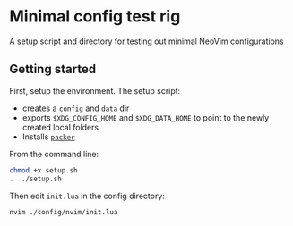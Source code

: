 # Minimal config test rig
A setup script and directory for testing out minimal NeoVim configurations

## Getting started
First, setup the environment. The setup script:
* creates a `config` and `data` dir
* exports `$XDG_CONFIG_HOME` and `$XDG_DATA_HOME` to point to the newly created local folders
* Installs [`packer`](https://github.com/wbthomason/packer.nvim)

From the command line:
```sh
chmod +x setup.sh
.  ./setup.sh  
```

Then edit `init.lua` in the config directory:
```
nvim ./config/nvim/init.lua
```
